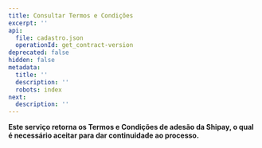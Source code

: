 ```yaml
---
title: Consultar Termos e Condições
excerpt: ''
api:
  file: cadastro.json
  operationId: get_contract-version
deprecated: false
hidden: false
metadata:
  title: ''
  description: ''
  robots: index
next:
  description: ''
---
```

**Este serviço retorna os Termos e Condições de adesão da Shipay, o qual é necessário aceitar para dar continuidade ao processo.**
